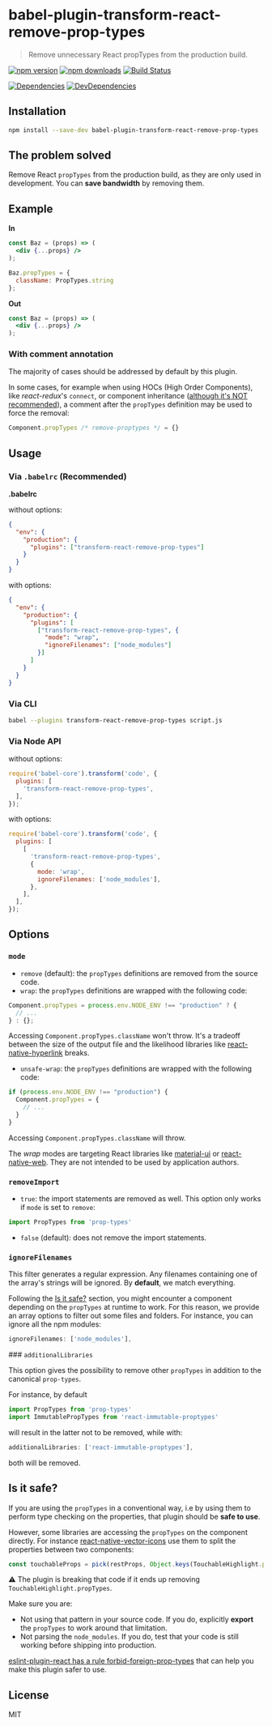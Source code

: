 # babel-plugin-transform-react-remove-prop-types

> Remove unnecessary React propTypes from the production build.

[![npm version](https://img.shields.io/npm/v/babel-plugin-transform-react-remove-prop-types.svg?style=flat-square)](https://www.npmjs.com/package/babel-plugin-transform-react-remove-prop-types)
[![npm downloads](https://img.shields.io/npm/dm/babel-plugin-transform-react-remove-prop-types.svg?style=flat-square)](https://www.npmjs.com/package/babel-plugin-transform-react-remove-prop-types)
[![Build Status](https://travis-ci.org/oliviertassinari/babel-plugin-transform-react-remove-prop-types.svg?branch=master)](https://travis-ci.org/oliviertassinari/babel-plugin-transform-react-remove-prop-types)

[![Dependencies](https://img.shields.io/david/oliviertassinari/babel-plugin-transform-react-remove-prop-types.svg?style=flat-square)](https://david-dm.org/oliviertassinari/babel-plugin-transform-react-remove-prop-types)
[![DevDependencies](https://img.shields.io/david/dev/oliviertassinari/babel-plugin-transform-react-remove-prop-types.svg?style=flat-square)](https://david-dm.org/oliviertassinari/babel-plugin-transform-react-remove-prop-types#info=devDependencies&view=list)

## Installation

```sh
npm install --save-dev babel-plugin-transform-react-remove-prop-types
```

## The problem solved

Remove React `propTypes` from the production build, as they are only used in development.
You can **save bandwidth** by removing them.

## Example

**In**
```jsx
const Baz = (props) => (
  <div {...props} />
);

Baz.propTypes = {
  className: PropTypes.string
};
```

**Out**
```jsx
const Baz = (props) => (
  <div {...props} />
);
```

### With comment annotation

The majority of cases should be addressed by default by this plugin.

In some cases, for example when using HOCs (High Order Components), like *react-redux*'s `connect`, or component inheritance ([although it's NOT recommended](https://facebook.github.io/react/docs/composition-vs-inheritance.html)), a comment after the `propTypes` definition may be used to force the removal:

```js
Component.propTypes /* remove-proptypes */ = {}
```

## Usage

### Via `.babelrc` (Recommended)

**.babelrc**

without options:
```json
{
  "env": {
    "production": {
      "plugins": ["transform-react-remove-prop-types"]
    }
  }
}
```

with options:
```json
{
  "env": {
    "production": {
      "plugins": [
        ["transform-react-remove-prop-types", {
          "mode": "wrap",
          "ignoreFilenames": ["node_modules"]
        }]
      ]
    }
  }
}
```

### Via CLI

```sh
babel --plugins transform-react-remove-prop-types script.js
```

### Via Node API

without options:
```js
require('babel-core').transform('code', {
  plugins: [
    'transform-react-remove-prop-types',
  ],
});
```

with options:
```js
require('babel-core').transform('code', {
  plugins: [
    [
      'transform-react-remove-prop-types',
      {
        mode: 'wrap',
        ignoreFilenames: ['node_modules'],
      },
    ],
  ],
});
```

## Options

### `mode`

 - `remove` (default):
the `propTypes` definitions are removed from the source code.
 - `wrap`:
the `propTypes` definitions are wrapped with the following code:
```js
Component.propTypes = process.env.NODE_ENV !== "production" ? {
  // ...
} : {};
```
Accessing `Component.propTypes.className` won't throw. It's a tradeoff between the size of the output file and the likelihood libraries like [react-native-hyperlink](https://github.com/obipawan/react-native-hyperlink/pull/11) breaks.
 - `unsafe-wrap`:
the `propTypes` definitions are wrapped with the following code:
```js
if (process.env.NODE_ENV !== "production") {
  Component.propTypes = {
    // ...
  }
}
```
Accessing `Component.propTypes.className` will throw.

The *wrap* modes are targeting React libraries like [material-ui](https://github.com/callemall/material-ui) or [react-native-web](https://github.com/necolas/react-native-web).
They are not intended to be used by application authors.

### `removeImport`

 - `true`: the import statements are removed as well. This option only works if `mode` is set to `remove`:
```js
import PropTypes from 'prop-types'
```
 - `false` (default): does not remove the import statements.

### `ignoreFilenames`

This filter generates a regular expression.
Any filenames containing one of the array's strings will be ignored.
By **default**, we match everything.

Following the [Is it safe?](#user-content-is-it-safe) section, you might encounter a component
depending on the `propTypes` at runtime to work.
For this reason, we provide an array options to filter out some files and folders.
For instance, you can ignore all the npm modules:
```js
ignoreFilenames: ['node_modules'],
```

### `additionalLibraries`

This option gives the possibility to remove other `propTypes` in addition to the canonical `prop-types`.

For instance, by default
```js
import PropTypes from 'prop-types'
import ImmutablePropTypes from 'react-immutable-proptypes'
```
will result in the latter not to be removed, while with:
```js
additionalLibraries: ['react-immutable-proptypes'],
```
both will be removed.


## Is it safe?

If you are using the `propTypes` in a conventional way,
i.e by using them to perform type checking on the properties, that plugin should be **safe to use**.

However, some libraries are accessing the `propTypes` on the component directly.
For instance [react-native-vector-icons](https://github.com/oblador/react-native-vector-icons/blob/3d1f2a5b7175d6e4c8985676940240776543ff60/lib/icon-button.js#L59) use them to split the properties between two components:
```js
const touchableProps = pick(restProps, Object.keys(TouchableHighlight.propTypes));
```
:warning: The plugin is breaking that code if it ends up removing `TouchableHighlight.propTypes`.

Make sure you are:
- Not using that pattern in your source code.
If you do, explicitly **export** the `propTypes` to work around that limitation.
- Not parsing the `node_modules`.
If you do, test that your code is still working before shipping into production.

[eslint-plugin-react has a rule forbid-foreign-prop-types](https://github.com/yannickcr/eslint-plugin-react/blob/master/docs/rules/forbid-foreign-prop-types.md) that can help you make this plugin safer to use.

## License

MIT
